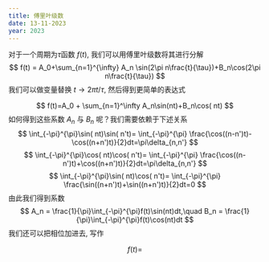 ```yaml
---
title: 傅里叶级数
date: 13-11-2023
year: 2023
---
```

对于一个周期为$\tau$函数 $f(t)$, 我们可以用傅里叶级数将其进行分解
$$
f(t) = A_0+\sum_{n=1}^{\infty} A_n \sin(2\pi n\frac{t}{\tau})+B_n\cos(2\pi n\frac{t}{\tau})
$$
我们可以做变量替换 $t\to 2\pi t/\tau$, 然后得到更简单的表达式

$$
f(t)=A_0 + \sum_{n=1}^\infty A_n\sin(nt)+B_n\cos( nt)
$$
如何得到这些系数 $A_n$ 与 $B_n$ 呢？我们需要依赖于下述关系
$$
\int_{-\pi}^{\pi}\sin( nt)\sin( n't)= \int_{-\pi}^{\pi} \frac{\cos((n-n')t)-\cos((n+n')t)}{2}dt=\pi\delta_{n,n'}
$$
$$
\int_{-\pi}^{\pi}\cos( nt)\cos( n't)= \int_{-\pi}^{\pi} \frac{\cos((n-n')t)+\cos((n+n')t)}{2}dt=\pi\delta_{n,n'}
$$
$$
\int_{-\pi}^{\pi}\sin( nt)\cos( n't)= \int_{-\pi}^{\pi} \frac{\sin((n+n')t)+\sin((n+n')t)}{2}dt=0
$$
由此我们得到系数
$$
A_n = \frac{1}{\pi}\int_{-\pi}^{\pi}f(t)\sin(nt)dt,\quad B_n = \frac{1}{\pi}\int_{-\pi}^{\pi}f(t)\cos(nt)dt
$$
我们还可以把相位加进去, 写作

$$
f(t) = 
$$

